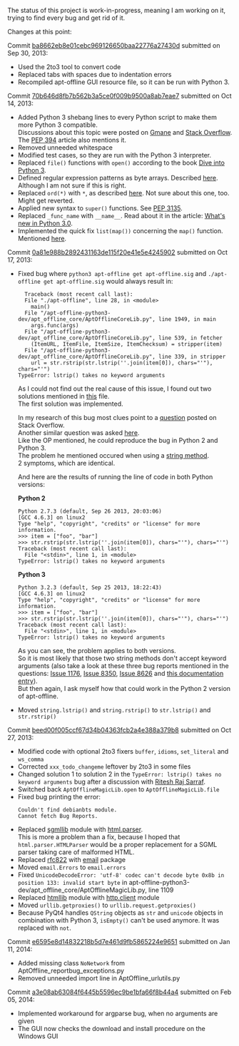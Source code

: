 The status of this project is work-in-progress, meaning I am working on it, trying to find every bug and get rid of it.

Changes at this point:

Commit [ba8662eb8e01cebc969126650baa22776a27430d](https://github.com/codingaround/apt-offline-python3-dev/commit/ba8662eb8e01cebc969126650baa22776a27430d) submitted on Sep 30, 2013:

- Used the 2to3 tool to convert code
- Replaced tabs with spaces due to indentation errors
- Recompiled apt-offline GUI resource file, so it can be run with Python 3.

Commit [70b646d8fb7b562b3a5ce0f009b9500a8ab7eae7](https://github.com/codingaround/apt-offline-python3-dev/commit/70b646d8fb7b562b3a5ce0f009b9500a8ab7eae7) submitted on Oct 14, 2013:

- Added Python 3 shebang lines to every Python script to make them more Python 3 compatible.  
  Discussions about this topic were posted on [Gmane](http://comments.gmane.org/gmane.comp.python.porting/192) and [Stack Overflow](http://stackoverflow.com/questions/7670303/purpose-of-usr-bin-python3). The [PEP 394](http://www.python.org/dev/peps/pep-0394/) article also mentions it.
- Removed unneeded whitespace
- Modified test cases, so they are run with the Python 3 interpreter.
- Replaced `file()` functions with `open()` according to the book [Dive into Python 3](http://getpython3.com/diveintopython3/case-study-porting-chardet-to-python-3.html#namefileisnotdefined).
- Defined regular expression patterns as byte arrays. Described [here](http://getpython3.com/diveintopython3/case-study-porting-chardet-to-python-3.html#cantuseastringpattern). Although I am not sure if this is right.
- Replaced `ord(*)` with `*`, as described [here](http://getpython3.com/diveintopython3/case-study-porting-chardet-to-python-3.html#ordexpectedstring). Not sure about this one, too. Might get reverted.
- Applied new syntax to `super()` functions. See [PEP 3135](http://www.python.org/dev/peps/pep-3135/).
- Replaced `_func_name` with `__name__`. Read about it in the article: [What's new in Python 3.0](http://docs.python.org/3.0/whatsnew/3.0.html#operators-and-special-methods).
- Implemented the quick fix `list(map())` concerning the `map()` function. Mentioned [here](http://docs.python.org/3.0/whatsnew/3.0.html#views-and-iterators-instead-of-lists).

Commit [0a81e988b2892431163de115f20e41e5e4245902](https://github.com/codingaround/apt-offline-python3-dev/commit/0a81e988b2892431163de115f20e41e5e4245902) submitted on Oct 17, 2013:

- Fixed bug where `python3 apt-offline get apt-offline.sig` and `./apt-offline get apt-offline.sig` would always result in:

    ````
      Traceback (most recent call last):
      File "./apt-offline", line 28, in <module>
        main()
      File "/apt-offline-python3-dev/apt_offline_core/AptOfflineCoreLib.py", line 1949, in main
        args.func(args)
      File "/apt-offline-python3-dev/apt_offline_core/AptOfflineCoreLib.py", line 539, in fetcher
        (ItemURL, ItemFile, ItemSize, ItemChecksum) = stripper(item)
      File "/apt-offline-python3-dev/apt_offline_core/AptOfflineCoreLib.py", line 339, in stripper
        url = str.rstrip(str.lstrip(''.join(item[0]), chars="'"), chars="'")
    TypeError: lstrip() takes no keyword arguments
    ````

    As I could not find out the real cause of this issue, I found out two solutions mentioned in [this](https://github.com/codingaround/apt-offline-python3-dev/blob/master/apt_offline_core/bugfix_examples.py) file.  
    The first solution was implemented.
    
    In my research of this bug most clues point to a [question](http://stackoverflow.com/q/11716687) posted on Stack Overflow.  
    Another similar question was asked [here](http://stackoverflow.com/questions/13217056/python-accepts-keyword-arguments-in-cpython-functions).  
    Like the OP mentioned, he could reproduce the bug in Python 2 and Python 3.  
    The problem he mentioned occured when using a [string method](http://docs.python.org/3.2/library/stdtypes.html?highlight=str.lstrip#string-methods).  
    2 symptoms, which are identical.
    
    And here are the results of running the line of code in both Python versions:

    **Python 2**
    
    ````
    Python 2.7.3 (default, Sep 26 2013, 20:03:06) 
    [GCC 4.6.3] on linux2
    Type "help", "copyright", "credits" or "license" for more information.
    >>> item = ["foo", "bar"]
    >>> str.rstrip(str.lstrip(''.join(item[0]), chars="'"), chars="'")
    Traceback (most recent call last):
      File "<stdin>", line 1, in <module>
    TypeError: lstrip() takes no keyword arguments
    ````
    
    **Python 3**
    
    ````
    Python 3.2.3 (default, Sep 25 2013, 18:22:43) 
    [GCC 4.6.3] on linux2
    Type "help", "copyright", "credits" or "license" for more information.
    >>> item = ["foo", "bar"]
    >>> str.rstrip(str.lstrip(''.join(item[0]), chars="'"), chars="'")
    Traceback (most recent call last):
      File "<stdin>", line 1, in <module>
    TypeError: lstrip() takes no keyword arguments
    ````
    
    As you can see, the problem applies to both versions.  
    So it is most likely that those two string methods don't accept keyword arguments (also take a look at these three bug reports mentioned in the questions: [Issue 1176](http://bugs.python.org/issue1176), [Issue 8350](http://bugs.python.org/issue8350), [Issue 8626](http://bugs.python.org/issue8626) and [this documentation entry](http://docs.python.org/dev/reference/expressions.html#calls)).  
    But then again, I ask myself how that could work in the Python 2 version of apt-offline.

- Moved `string.lstrip()` and `string.rstrip()` to `str.lstrip()` and `str.rstrip()`

Commit [beed00f005ccf67d34b04363fcb2a4e388a379b8](https://github.com/codingaround/apt-offline-python3-dev/commit/beed00f005ccf67d34b04363fcb2a4e388a379b8) submitted on Oct 27, 2013:

- Modified code with optional 2to3 fixers `buffer`, `idioms`, `set_literal` and `ws_comma`
- Corrected `xxx_todo_changeme` leftover by 2to3 in some files
- Changed solution 1 to solution 2 in the `TypeError: lstrip() takes no keyword arguments` bug after a discussion with [Ritesh Raj Sarraf](https://github.com/rickysarraf).
- Switched back `AptOfflineMagicLib.open` to `AptOfflineMagicLib.file`
- Fixed bug printing the error:
  ````
  Couldn't find debianbts module.
  Cannot fetch Bug Reports.
  ````
- Replaced [sgmllib](http://docs.python.org/2.7/library/sgmllib.html) module with [html.parser](http://docs.python.org/3/library/html.parser.html).  
  This is more a problem than a fix, because I hoped that `html.parser.HTMLParser` would be a proper replacement for a SGML parser taking care of malformed HTML.
- Replaced [rfc822](http://docs.python.org/2.7/library/rfc822.html) with [email](http://docs.python.org/3/library/email.html) package
- Moved `email.Errors` to `email.errors`
- Fixed `UnicodeDecodeError: 'utf-8' codec can't decode byte 0x8b in position 133: invalid start byte` in apt-offline-python3-dev/apt_offline_core/AptOfflineMagicLib.py, line 1109
- Replaced [htmllib](http://docs.python.org/2.7/library/htmllib.html) module with [http.client](http://docs.python.org/3/library/http.client.html) module
- Moved `urllib.getproxies()` to `urllib.request.getproxies()`
- Because PyQt4 handles `QString` objects as `str` and `unicode` objects in combination with Python 3, `isEmpty()` can't be used anymore. It was replaced with `not`.

Commit [e6595e8d14832218b5d7e461d9fb5865224e9651](https://github.com/netcyphe/apt-offline-python3-dev/commit/e6595e8d14832218b5d7e461d9fb5865224e9651) submitted on Jan 11, 2014:

- Added missing class `NoNetwork` from AptOffline_reportbug_exceptions.py
- Removed unneeded import line in AptOffline_urlutils.py

Commit [a3e08ab63084f6445b5596ec9be1bfa66f8b44a4](https://github.com/netcyphe/apt-offline/commit/a3e08ab63084f6445b5596ec9be1bfa66f8b44a4) submitted on Feb 05, 2014:

- Implemented workaround for argparse bug, when no arguments are given
- The GUI now checks the download and install procedure on the Windows GUI
